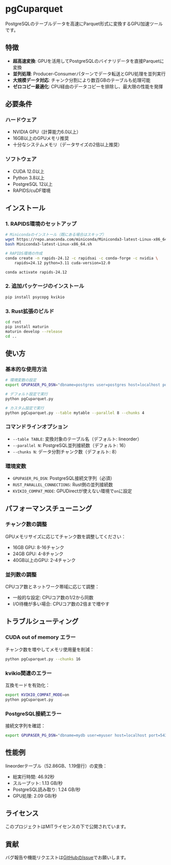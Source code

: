 # pgCuparquet

PostgreSQLのテーブルデータを高速にParquet形式に変換するGPU加速ツールです。

## 特徴

- **超高速変換**: GPUを活用してPostgreSQLのバイナリデータを直接Parquetに変換
- **並列処理**: Producer-Consumerパターンでデータ転送とGPU処理を並列実行
- **大規模データ対応**: チャンク分割により数百GBのテーブルも処理可能
- **ゼロコピー最適化**: CPU経由のデータコピーを排除し、最大限の性能を発揮

## 必要条件

### ハードウェア
- NVIDIA GPU（計算能力6.0以上）
- 16GB以上のGPUメモリ推奨
- 十分なシステムメモリ（データサイズの2倍以上推奨）

### ソフトウェア
- CUDA 12.0以上
- Python 3.8以上
- PostgreSQL 12以上
- RAPIDS/cuDF環境

## インストール

### 1. RAPIDS環境のセットアップ

```bash
# Minicondaのインストール（既にある場合はスキップ）
wget https://repo.anaconda.com/miniconda/Miniconda3-latest-Linux-x86_64.sh
bash Miniconda3-latest-Linux-x86_64.sh

# RAPIDS環境の作成
conda create -n rapids-24.12 -c rapidsai -c conda-forge -c nvidia \
    rapids=24.12 python=3.11 cuda-version=12.0

conda activate rapids-24.12
```

### 2. 追加パッケージのインストール

```bash
pip install psycopg kvikio
```

### 3. Rust拡張のビルド

```bash
cd rust
pip install maturin
maturin develop --release
cd ..
```

## 使い方

### 基本的な使用方法

```bash
# 環境変数の設定
export GPUPASER_PG_DSN="dbname=postgres user=postgres host=localhost port=5432"

# デフォルト設定で実行
python pgCuparquet.py

# カスタム設定で実行
python pgCuparquet.py --table mytable --parallel 8 --chunks 4
```

### コマンドラインオプション

- `--table TABLE`: 変換対象のテーブル名（デフォルト: lineorder）
- `--parallel N`: PostgreSQL並列接続数（デフォルト: 16）
- `--chunks N`: データ分割チャンク数（デフォルト: 8）

### 環境変数

- `GPUPASER_PG_DSN`: PostgreSQL接続文字列（必須）
- `RUST_PARALLEL_CONNECTIONS`: Rust側の並列接続数
- `KVIKIO_COMPAT_MODE`: GPUDirectが使えない環境で`on`に設定

## パフォーマンスチューニング

### チャンク数の調整

GPUメモリサイズに応じてチャンク数を調整してください：

- 16GB GPU: 8-16チャンク
- 24GB GPU: 4-8チャンク
- 40GB以上のGPU: 2-4チャンク

### 並列数の調整

CPUコア数とネットワーク帯域に応じて調整：

- 一般的な設定: CPUコア数の1/2から同数
- I/O待機が多い場合: CPUコア数の2倍まで増やす

## トラブルシューティング

### CUDA out of memory エラー

チャンク数を増やしてメモリ使用量を削減：

```bash
python pgCuparquet.py --chunks 16
```

### kvikio関連のエラー

互換モードを有効化：

```bash
export KVIKIO_COMPAT_MODE=on
python pgCuparquet.py
```

### PostgreSQL接続エラー

接続文字列を確認：

```bash
export GPUPASER_PG_DSN="dbname=mydb user=myuser host=localhost port=5432 password=mypass"
```

## 性能例

lineorderテーブル（52.86GB、1.19億行）の変換：

- 総実行時間: 46.92秒
- スループット: 1.13 GB/秒
- PostgreSQL読み取り: 1.24 GB/秒
- GPU処理: 2.09 GB/秒

## ライセンス

このプロジェクトはMITライセンスの下で公開されています。

## 貢献

バグ報告や機能リクエストは[GitHubのIssue](https://github.com/yourusername/pgCuparquet)でお願いします。